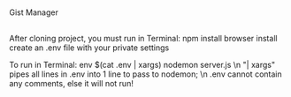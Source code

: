 #
Gist Manager

##
After cloning project, you must run in Terminal:
  npm install
  browser install
  create an .env file with your private settings

To run in Terminal: env $(cat .env | xargs) nodemon server.js \n
  "| xargs" pipes all lines in .env into 1 line to pass to nodemon; \n
  .env cannot contain any comments, else it will not run!
